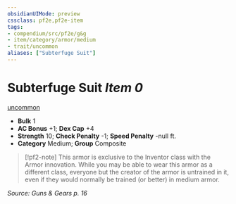 ```yaml
---
obsidianUIMode: preview
cssclass: pf2e,pf2e-item
tags:
- compendium/src/pf2e/g&g
- item/category/armor/medium
- trait/uncommon
aliases: ["Subterfuge Suit"]
---
```

# Subterfuge Suit *Item 0*  
[uncommon](../../../rules/traits/uncommon.md)  

- **Bulk** 1
- **AC Bonus** +1; **Dex Cap** +4
- **Strength** 10; **Check Penalty** -1; **Speed Penalty** -null ft.
- **Category** Medium; **Group** Composite 

> [!pf2-note]
> This armor is exclusive to the Inventor class with the Armor innovation. While you may be able to wear this armor as a different class, everyone but the creator of the armor is untrained in it, even if they would normally be trained (or better) in medium armor.

*Source: Guns & Gears p. 16*